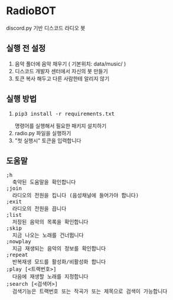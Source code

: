 # RadioBOT
discord.py 기반 디스코드 라디오 봇

## 실행 전 설정
1. 음악 풀더에 음악 채우기 ( 기본위치: data/music/ )
2. 디스코드 개발자 센터에서 자신의 봇 만들기
3. 토큰 복사 해두고 다른 사람한테 알리지 않기

## 실행 방법
1. <pre>pip3 install -r requirements.txt</pre> 명령어를 실행해서 필요한 패키지 설치하기
2. radio.py 파일을 실행하기
3. "첫 실행시" 토큰을 입력합니다

## 도움말
<pre>
;h
  축약된 도움말을 확인합니다
;join
  라디오의 전원을 킵니다 (음성채널에 들어가야 합니다)
;exit
  라디오의 전원을 끕니다
;list
  저장된 음악의 목록을 확인합니다
;skip
  지금 나오는 노래를 건너뜁니다
;nowplay
  지금 재생되는 음악의 정보를 확인합니다
;repeat
  반복재생 모드를 활성화/비활성화 합니다
;play [<트랙번호>]
  다음에 재생할 노래를 지정합니다
;search [<검색어>]
  검색기능은 트랙번호 또는 작곡가 또는 제목으로 검색이 가능합니다
</pre>
